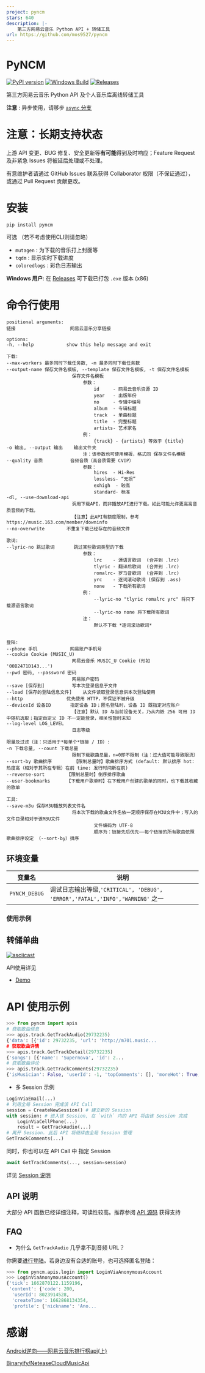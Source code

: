 ```yaml
---
project: pyncm
stars: 640
description: |-
    第三方网易云音乐 Python API + 转储工具
url: https://github.com/mos9527/pyncm
---
```


# PyNCM

[![PyPI version](https://badge.fury.io/py/pyncm.svg)](https://badge.fury.io/py/pyncm) [![Windows Build](https://github.com/mos9527/pyncm/actions/workflows/build-and-publish.yml/badge.svg)](https://github.com/mos9527/pyncm/blob/master/.github/workflows/build-and-publish.yml) [![Releases](https://img.shields.io/github/downloads/mos9527/pyncm/total.svg)](https://GitHub.com/mos9527/pyncm/releases/) 


第三方网易云音乐 Python API 及个人音乐库离线转储工具

**注意** : 异步使用，请移步 [`async` 分支](https://github.com/mos9527/pyncm/tree/async)

# **注意：长期支持状态** 
上游 API 变更、BUG 修复、安全更新等**有可能**得到及时响应；Feature Request 及非紧急 Issues 将被延后处理或不处理。

有意维护者请通过 GitHub Issues 联系获得 Collaborator 权限（不保证通过），或通过 Pull Request 贡献更改。


# 安装
    pip install pyncm
可选 （若不考虑使用CLI则请忽略）
- `mutagen` : 为下载的音乐打上封面等
- `tqdm`    : 显示实时下载进度
- `coloredlogs` : 彩色日志输出

**Windows 用户**: 在 [Releases](https://github.com/mos9527/pyncm/releases) 可下载已打包 `.exe` 版本 (x86)
# 命令行使用
    positional arguments:
    链接                    网易云音乐分享链接

    options:
    -h, --help            show this help message and exit

    下载:
    --max-workers 最多同时下载任务数, -m 最多同时下载任务数
    --output-name 保存文件名模板, --template 保存文件名模板, -t 保存文件名模板
                            保存文件名模板
                                参数：
                                    id     - 网易云音乐资源 ID
                                    year   - 出版年份
                                    no     - 专辑中编号
                                    album  - 专辑标题
                                    track  - 单曲标题
                                    title  - 完整标题
                                    artists- 艺术家名
                                例：
                                    {track} - {artists} 等效于 {title}
    -o 输出, --output 输出    输出文件夹
                                注：该参数也可使用模板，格式同 保存文件名模板
    --quality 音质          音频音质（高音质需要 CVIP）
                                参数：
                                    hires  - Hi-Res
                                    lossless- “无损”
                                    exhigh  - 较高
                                    standard- 标准
    -dl, --use-download-api
                            调用下载API，而非播放API进行下载。如此可能允许更高高音质音频的下载。
                            【注意】此API有额度限制，参考 https://music.163.com/member/downinfo
    --no-overwrite        不重复下载已经存在的音频文件

    歌词:
    --lyric-no 跳过歌词       跳过某些歌词类型的下载
                                参数：
                                    lrc    - 源语言歌词  (合并到 .lrc)
                                    tlyric - 翻译后歌词  (合并到 .lrc)
                                    romalrc- 罗马音歌词  (合并到 .lrc)
                                    yrc    - 逐词滚动歌词 (保存到 .ass)
                                    none   - 下载所有歌词
                                例：
                                    --lyric-no "tlyric romalrc yrc" 将只下载源语言歌词
                                    --lyric-no none 将下载所有歌词
                                注：
                                    默认不下载 *逐词滚动歌词*


    登陆:
    --phone 手机            网易账户手机号
    --cookie Cookie (MUSIC_U)
                            网易云音乐 MUSIC_U Cookie (形如 '00B2471D143...')
    --pwd 密码, --password 密码
                            网易账户密码
    --save [保存到]          写本次登录信息于文件
    --load [保存的登陆信息文件]    从文件读取登录信息供本次登陆使用
    --http                优先使用 HTTP，不保证不被升级
    --deviceId 设备ID       指定设备 ID；匿名登陆时，设备 ID 既指定对应账户
                            【注意】默认 ID 与当前设备无关，乃从内嵌 256 可用 ID 中随机选取；指定自定义 ID 不一定能登录，相关性暂时未知
    --log-level LOG_LEVEL
                            日志等级

    限量及过滤（注：只适用于*每单个*链接 / ID）:
    -n 下载总量, --count 下载总量
                            限制下载歌曲总量，n=0即不限制（注：过大值可能导致限流）
    --sort-by 歌曲排序        【限制总量时】歌曲排序方式 (default: 默认排序 hot: 热度高（相对于其所在专辑）在前 time: 发行时间新在前)
    --reverse-sort        【限制总量时】倒序排序歌曲
    --user-bookmarks      【下载用户歌单时】在下载用户创建的歌单的同时，也下载其收藏的歌单

    工具:
    --save-m3u 保存M3U播放列表文件名
                            将本次下载的歌曲文件名依一定顺序保存在M3U文件中；写入的文件目录相对于该M3U文件
                                    文件编码为 UTF-8
                                    顺序为：链接先后优先——每个链接的所有歌曲依照歌曲排序设定 （--sort-by）排序
## 环境变量
|变量名|说明|
|-|-|
|`PYNCM_DEBUG`|调试日志输出等级,`'CRITICAL', 'DEBUG', 'ERROR','FATAL','INFO','WARNING'` 之一|
### 使用示例
## 转储单曲
[![asciicast](https://asciinema.org/a/4PEC5977rTcm4hp9jLuPFYUM1.svg)](https://asciinema.org/a/4PEC5977rTcm4hp9jLuPFYUM1)

API使用详见 
- [Demo](https://github.com/mos9527/pyncm/tree/master/demos)

# API 使用示例
```python
>>> from pyncm import apis
# 获取歌曲信息    
>>> apis.track.GetTrackAudio(29732235)
{'data': [{'id': 29732235, 'url': 'http://m701.music...
# 获取歌曲详情
>>> apis.track.GetTrackDetail(29732235)    
{'songs': [{'name': 'Supernova', 'id': 2...
# 获取歌曲评论
>>> apis.track.GetTrackComments(29732235)    
{'isMusician': False, 'userId': -1, 'topComments': [], 'moreHot': True, 'hotComments': [{'user': {'locationInfo': None, 'liveIn ...
```
- 多 Session 示例
```python
LoginViaEmail(...) 
# 利用全局 Session 完成该 API Call
session = CreateNewSession() # 建立新的 Session
with session: # 进入该 Session, 在 `with` 内的 API 将由该 Session 完成
    LoginViaCellPhone(...)
    result = GetTrackAudio(...)
# 离开 Session. 此后 API 将继续由全局 Session 管理
GetTrackComments(...)
```

同时，你也可以在 API Call 中 指定 Session
```python
await GetTrackComments(..., session=session)
```

详见 [Session 说明](https://github.com/mos9527/pyncm/blob/master/pyncm/__init__.py#L52)
## API 说明
大部分 API 函数已经详细注释，可读性较高。推荐参阅 [API 源码](https://github.com/mos9527/pyncm/tree/master/pyncm) 获得支持

## FAQ
- 为什么 `GetTrackAudio` 几乎拿不到音频 URL？

你需要[进行登陆](https://github.com/mos9527/pyncm/blob/master/pyncm/apis/login.py)。若身边没有合适的账号，也可选择匿名登陆：
```python
>>> from pyncm.apis.login import LoginViaAnonymousAccount
>>> LoginViaAnonymousAccount()
{'tick': 1662870122.1159196,
 'content': {'code': 200,
  'userId': 8023914528,
  'createTime': 1662868134354,
  'profile': {'nickname': 'Ano...
```
# 感谢
[Android逆向——网易云音乐排行榜api(上)](https://juejin.im/post/6844903586879520775)

[Binaryify/NeteaseCloudMusicApi](https://gitlab.com/Binaryify/neteasecloudmusicapi)

